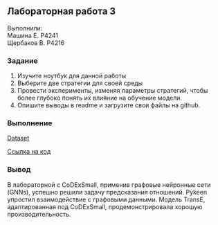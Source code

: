 ## Лабораторная работа 3

Выполнили: <br>
Машина Е. P4241 <br>
Щербаков В. P4216

### Задание

1. Изучите ноутбук для данной работы
2. Выберите две стратегии для своей среды
3. Провести эксперименты, изменяя параметры стратегий, 
чтобы более глубоко понять их влияние на обучение 
модели.
4. Опишите выводы в readme и загрузите свои файлы на 
github.

### Выполнение

[Dataset](https://pykeen.readthedocs.io/en/stable/api/pykeen.datasets.CoDExSmall.html)

[Ссылка на код](./KG_№1.ipynb)

### Вывод
В лабораторной с CoDExSmall, применив графовые нейронные сети (GNNs), успешно решили задачу предсказания отношений. Pykeen упростил взаимодействие с графовыми данными. Модель TransE, адаптированная под CoDExSmall, продемонстрировала хорошую производительность.
